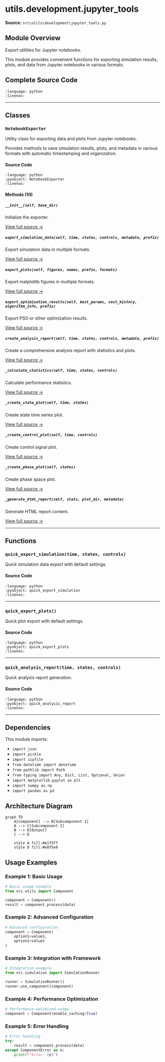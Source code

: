 # utils.development.jupyter_tools

**Source:** `src\utils\development\jupyter_tools.py`

## Module Overview

Export utilities for Jupyter notebooks.

This module provides convenient functions for exporting simulation results,
plots, and data from Jupyter notebooks in various formats.

## Complete Source Code

```{literalinclude} ../../../src/utils/development/jupyter_tools.py
:language: python
:linenos:
```

---

## Classes

### `NotebookExporter`

Utility class for exporting data and plots from Jupyter notebooks.

Provides methods to save simulation results, plots, and metadata
in various formats with automatic timestamping and organization.

#### Source Code

```{literalinclude} ../../../src/utils/development/jupyter_tools.py
:language: python
:pyobject: NotebookExporter
:linenos:
```

#### Methods (10)

##### `__init__(self, base_dir)`

Initialize the exporter.

[View full source →](#method-notebookexporter-__init__)

##### `export_simulation_data(self, time, states, controls, metadata, prefix)`

Export simulation data in multiple formats.

[View full source →](#method-notebookexporter-export_simulation_data)

##### `export_plots(self, figures, names, prefix, formats)`

Export matplotlib figures in multiple formats.

[View full source →](#method-notebookexporter-export_plots)

##### `export_optimization_results(self, best_params, cost_history, algorithm_info, prefix)`

Export PSO or other optimization results.

[View full source →](#method-notebookexporter-export_optimization_results)

##### `create_analysis_report(self, time, states, controls, metadata, prefix)`

Create a comprehensive analysis report with statistics and plots.

[View full source →](#method-notebookexporter-create_analysis_report)

##### `_calculate_statistics(self, time, states, controls)`

Calculate performance statistics.

[View full source →](#method-notebookexporter-_calculate_statistics)

##### `_create_state_plot(self, time, states)`

Create state time series plot.

[View full source →](#method-notebookexporter-_create_state_plot)

##### `_create_control_plot(self, time, controls)`

Create control signal plot.

[View full source →](#method-notebookexporter-_create_control_plot)

##### `_create_phase_plot(self, states)`

Create phase space plot.

[View full source →](#method-notebookexporter-_create_phase_plot)

##### `_generate_html_report(self, stats, plot_dir, metadata)`

Generate HTML report content.

[View full source →](#method-notebookexporter-_generate_html_report)

---

## Functions

### `quick_export_simulation(time, states, controls)`

Quick simulation data export with default settings.

#### Source Code

```{literalinclude} ../../../src/utils/development/jupyter_tools.py
:language: python
:pyobject: quick_export_simulation
:linenos:
```

---

### `quick_export_plots()`

Quick plot export with default settings.

#### Source Code

```{literalinclude} ../../../src/utils/development/jupyter_tools.py
:language: python
:pyobject: quick_export_plots
:linenos:
```

---

### `quick_analysis_report(time, states, controls)`

Quick analysis report generation.

#### Source Code

```{literalinclude} ../../../src/utils/development/jupyter_tools.py
:language: python
:pyobject: quick_analysis_report
:linenos:
```

---

## Dependencies

This module imports:

- `import json`
- `import pickle`
- `import zipfile`
- `from datetime import datetime`
- `from pathlib import Path`
- `from typing import Any, Dict, List, Optional, Union`
- `import matplotlib.pyplot as plt`
- `import numpy as np`
- `import pandas as pd`


## Architecture Diagram

```{mermaid}
graph TD
    A[Component] --> B[Subcomponent 1]
    A --> C[Subcomponent 2]
    B --> D[Output]
    C --> D

    style A fill:#e1f5ff
    style D fill:#e8f5e9
```


## Usage Examples

### Example 1: Basic Usage

```python
# Basic usage example
from src.utils import Component

component = Component()
result = component.process(data)
```

### Example 2: Advanced Configuration

```python
# Advanced configuration
component = Component(
    option1=value1,
    option2=value2
)
```

### Example 3: Integration with Framework

```python
# Integration example
from src.simulation import SimulationRunner

runner = SimulationRunner()
runner.use_component(component)
```

### Example 4: Performance Optimization

```python
# Performance-optimized usage
component = Component(enable_caching=True)
```

### Example 5: Error Handling

```python
# Error handling
try:
    result = component.process(data)
except ComponentError as e:
    print(f"Error: {e}")
```
